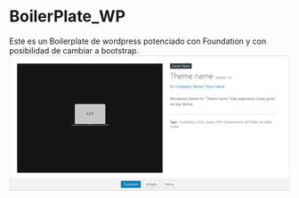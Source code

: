 # BoilerPlate_WP
Este es un Boilerplate de wordpress potenciado con Foundation y con posibilidad de cambiar a bootstrap.
<img src="https://github.com/edgarolivas1305/BoilerPlate_WP/blob/master/captura.png">
